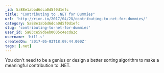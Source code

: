 ```yaml
---
_id: 5a88e1abbd6dca0d5f0d1efc
title: "Contributing to .NET for Dummies"
url: 'http://rion.io/2017/04/28/contributing-to-net-for-dummies/'
category: 5a88e1abbd6dca0d5f0d1efc
slug: 'contributing-to-net-for-dummies'
user_id: 5a83ce59d6eb0005c4ecda2c
username: 'bill-s'
createdOn: '2017-05-03T18:09:44.000Z'
tags: [.net]
---
```


You don't need to be a genius or design a better sorting algorithm to make a meaningful contribution to .NET.
